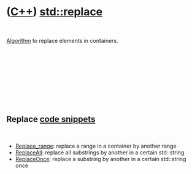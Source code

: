 
 

 

 

 

 

([C++](Cpp.md)) [std::replace](CppReplace.md)
===============================================

 

[Algorithm](CppAlgorithm.md) to replace elements in containers.

 

 

 

 

 

Replace [code snippets](CppCodeSnippets.md)
--------------------------------------------

 

-   [Replace\_range](CppReplace_range.md): replace a range in a
    container by another range
-   [ReplaceAll](CppReplaceAll.md): replace all substrings by another
    in a certain std::string
-   [ReplaceOnce](CppReplaceOnce.md): replace a substring by another in
    a certain std::string once

 

 

 

 

 

 

